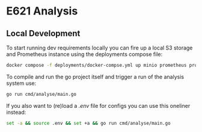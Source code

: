 # E621 Analysis

## Local Development

To start running dev requirements locally you can fire up a local S3 storage and Prometheus instance using
the deployments compose file:

```sh
docker compose -f deployments/docker-compse.yml up minio prometheus prom-pushgateway
```

To compile and run the go project itself and trigger a run of the analysis system use:
```sh
go run cmd/analyse/main.go
```

If you also want to (re)load a *.env* file for configs you can use this oneliner instead:
```sh
set -a && source .env && set +a && go run cmd/analyse/main.go
```